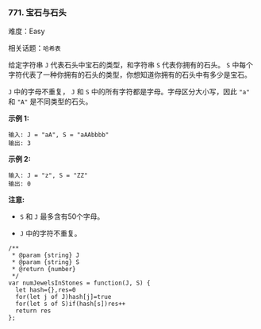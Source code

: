 ### 771. 宝石与石头

难度：Easy

相关话题：`哈希表`

给定字符串 `J` 代表石头中宝石的类型，和字符串 `S` 代表你拥有的石头。 `S` 中每个字符代表了一种你拥有的石头的类型，你想知道你拥有的石头中有多少是宝石。



 `J` 中的字母不重复， `J` 和 `S` 中的所有字符都是字母。字母区分大小写，因此 `"a"` 和 `"A"` 是不同类型的石头。



**示例 1:** 



```
输入: J = "aA", S = "aAAbbbb"
输出: 3
```


**示例 2:** 



```
输入: J = "z", S = "ZZ"
输出: 0
```


**注意:** 




* `S` 和 `J` 最多含有50个字母。

*  `J` 中的字符不重复。




```
/**
 * @param {string} J
 * @param {string} S
 * @return {number}
 */
var numJewelsInStones = function(J, S) {
  let hash={},res=0
  for(let j of J)hash[j]=true
  for(let s of S)if(hash[s])res++
  return res
};
```

